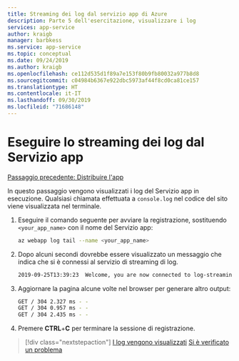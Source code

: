 ```yaml
---
title: Streaming dei log dal servizio app di Azure
description: Parte 5 dell'esercitazione, visualizzare i log
services: app-service
author: kraigb
manager: barbkess
ms.service: app-service
ms.topic: conceptual
ms.date: 09/24/2019
ms.author: kraigb
ms.openlocfilehash: ce112d535d1f89a7e153f80b9fb80032a977b8d8
ms.sourcegitcommit: c04984b6367e922dbc5973af44f8cd0ca81ce157
ms.translationtype: HT
ms.contentlocale: it-IT
ms.lasthandoff: 09/30/2019
ms.locfileid: "71686148"
---
```

# <a name="stream-logs-from-app-service"></a>Eseguire lo streaming dei log dal Servizio app

[Passaggio precedente: Distribuire l'app](tutorial-vscode-azure-cli-node-04.md)

In questo passaggio vengono visualizzati i log del Servizio app in esecuzione. Qualsiasi chiamata effettuata a `console.log` nel codice del sito viene visualizzata nel terminale.

1. Eseguire il comando seguente per avviare la registrazione, sostituendo `<your_app_name>` con il nome del Servizio app:

    ```bash
    az webapp log tail --name <your_app_name>
    ```

1. Dopo alcuni secondi dovrebbe essere visualizzato un messaggio che indica che si è connessi al servizio di streaming di log.

    ```bash
    2019-09-25T13:39:23  Welcome, you are now connected to log-streaming service. The default timeout is 2 hours. Change the timeout with the App Setting SCM_LOGSTREAM_TIMEOUT (in seconds).
    ```

1. Aggiornare la pagina alcune volte nel browser per generare altro output:

    ```bash
    GET / 304 2.327 ms - -
    GET / 304 0.957 ms - -
    GET / 304 2.435 ms - -
    ```

1. Premere **CTRL**+**C** per terminare la sessione di registrazione.

> [!div class="nextstepaction"]
> [I log vengono visualizzati](tutorial-vscode-azure-cli-node-06.md) [Si è verificato un problema](https://www.research.net/r/PWZWZ52?tutorial=node-deployment&step=tailing-logs)
